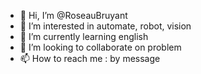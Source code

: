 - 👋 Hi, I’m @RoseauBruyant
- 👀 I’m interested in automate, robot, vision
- 🌱 I’m currently learning english
- 💞️ I’m looking to collaborate on problem
- 📫 How to reach me : by message

<!---
RoseauBruyant/RoseauBruyant is a ✨ special ✨ repository because its `README.md` (this file) appears on your GitHub profile.
You can click the Preview link to take a look at your changes.
--->
